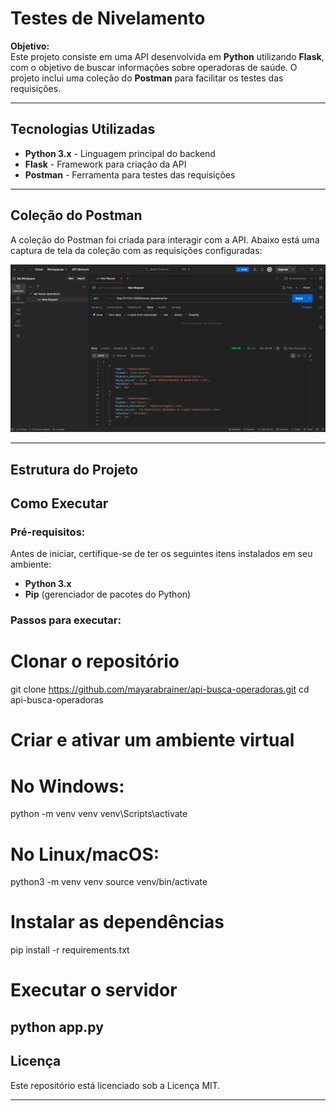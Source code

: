 # **Testes de Nivelamento**


**Objetivo:**  
Este projeto consiste em uma API desenvolvida em **Python** utilizando **Flask**, com o objetivo de buscar informações sobre operadoras de saúde. O projeto inclui uma coleção do **Postman** para facilitar os testes das requisições.  

---

## **Tecnologias Utilizadas**

- **Python 3.x** - Linguagem principal do backend  
- **Flask** - Framework para criação da API  
- **Postman** - Ferramenta para testes das requisições 

---

## Coleção do Postman

A coleção do Postman foi criada para interagir com a API. Abaixo está uma captura de tela da coleção com as requisições configuradas:

![Coleção Postman](./public/img/colecao-postman.png)

---

## **Estrutura do Projeto**  

## **Como Executar**

### **Pré-requisitos:**
Antes de iniciar, certifique-se de ter os seguintes itens instalados em seu ambiente:  

- **Python 3.x**  
- **Pip** (gerenciador de pacotes do Python) 

### **Passos para executar:**

# Clonar o repositório
git clone https://github.com/mayarabrainer/api-busca-operadoras.git
cd api-busca-operadoras

# Criar e ativar um ambiente virtual
# No Windows:
python -m venv venv
venv\Scripts\activate

# No Linux/macOS:
python3 -m venv venv
source venv/bin/activate

# Instalar as dependências
pip install -r requirements.txt

# Executar o servidor
python app.py
---

## **Licença**

Este repositório está licenciado sob a Licença MIT.

---
